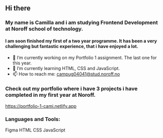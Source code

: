 ## Hi there 

### My name is Camilla and i am studying Frontend Development at Noroff school of technology.

#### I am soon finished my first of a two year programme. It has been a very challenging but fantastic experience, that i have enjoyed a lot. 
 
- 🔭 I’m currently working on my Portfolio 1 assignment. The last one for this year.
- 🌱 I’m currently learning HTML, CSS and JavaScript.
- 📫 How to reach me: campug04041@stud.noroff.no

### Check out my portfolio where i have 3 projects i have completed in my first year at Noroff.
https://portfolio-1-cami.netlify.app

### Languages and Tools: 
Figma
HTML
CSS
JavaScript 

